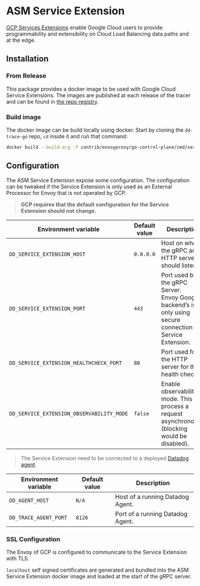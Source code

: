 # ASM Service Extension

[GCP Services Extensions](https://cloud.google.com/service-extensions/docs/overview) enable Google Cloud users to provide programmability and extensibility on Cloud Load Balancing data paths and at the edge.

## Installation

### From Release

This package provides a docker image to be used with Google Cloud Service Extensions.
The images are published at each release of the tracer and can be found in [the repo registry](https://github.com/DataDog/dd-trace-go/pkgs/container/dd-trace-go%2Fservice-extensions-callout).

### Build image

The docker image can be build locally using docker. Start by cloning the `dd-trace-go` repo, `cd` inside it and run that command:
```sh
docker build --build-arg -f contrib/envoyproxy/go-control-plane/cmd/serviceextensions/Dockerfile -t datadog/dd-trace-go/service-extensions-callout:local .
```

## Configuration

The ASM Service Extension expose some configuration. The configuration can be tweaked if the Service Extension is only used as an External Processor for Envoy that is not operated by GCP.

>**GCP requires that the default configuration for the Service Extension should not change.**

| Environment variable | Default value | Description                                                                                                   |
|---|---------------|---------------------------------------------------------------------------------------------------------------|
| `DD_SERVICE_EXTENSION_HOST` | `0.0.0.0`     | Host on where the gRPC and HTTP server should listen to.                                                      |
| `DD_SERVICE_EXTENSION_PORT` | `443`         | Port used by the gRPC Server.<br>Envoy Google backend’s is only using secure connection to Service Extension. |
| `DD_SERVICE_EXTENSION_HEALTHCHECK_PORT` | `80`          | Port used for the HTTP server for the health check.                                                           |
| `DD_SERVICE_EXTENSION_OBSERVABILITY_MODE` | `false`       | Enable observability mode. This will process a request asynchronously (blocking would be disabled).         |

> The Service Extension need to be connected to a deployed [Datadog agent](https://docs.datadoghq.com/agent).

| Environment variable | Default value | Description |
|---|---|---|
| `DD_AGENT_HOST` | `N/A` | Host of a running Datadog Agent. |
| `DD_TRACE_AGENT_PORT` | `8126` | Port of a running Datadog Agent. |

### SSL Configuration

The Envoy of GCP is configured to communicate to the Service Extension with TLS.

`localhost` self signed certificates are generated and bundled into the ASM Service Extension docker image and loaded at the start of the gRPC server.